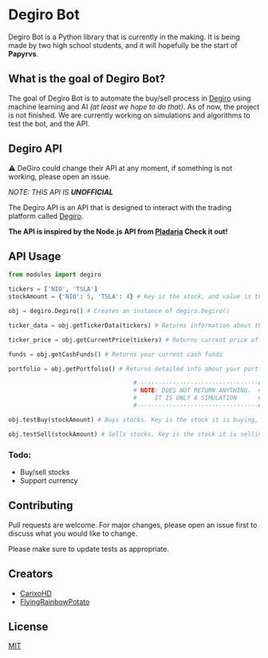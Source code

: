 # Degiro Bot

Degiro Bot is a Python library that is currently in the making. It is being made by two high school students, and it will hopefully be the start of **Papyrvs**. 


## What is the goal of Degiro Bot?

The goal of Degiro Bot is to automate the buy/sell process in [Degiro](https://www.degiro.nl/) using machine learning and AI *(at least we hope to do that)*. As of now, the project is not finished. We are currently working on simulations and algorithms to test the bot, and the API.


## Degiro API
⚠️ DeGiro could change their API at any moment, if something is not working, please open an issue.

*NOTE: THIS API IS **UNOFFICIAL***

The Degiro API is an API that is designed to interact with the trading platform called [Degiro](https://www.degiro.nl/). 

**The API is inspired by the Node.js API from [Pladaria](https://github.com/pladaria/degiro) Check it out!**



## API Usage

```python
from modules import degiro

tickers = ['NIO', 'TSLA'] 
stockAmount = {'NIO': 5, 'TSLA': 4} # Key is the stock, and value is the amount

obj = degiro.Degiro() # Creates an instance of degiro.Degiro()

ticker_data = obj.getTickerData(tickers) # Returns information about the inputted tickers

ticker_price = obj.getCurrentPrice(tickers) # Returns current price of the given stock/stocks

funds = obj.getCashFunds() # Returns your current cash funds

portfolio = obj.getPortfolio() # Returns detailed info about your portfolio. This function is not completely finished yet.

                                   #----------------------------------#
                                   # NOTE: DOES NOT RETURN ANYTHING.  #
                                   #     IT IS ONLY A SIMULATION      #
                                   #----------------------------------#

obj.testBuy(stockAmount) # Buys stocks. Key is the stock it is buying, while the value is the amount

obj.testSell(stockAmount) # Sells stocks. Key is the stock it is selling, while the value is the amount
```
### Todo:
- Buy/sell stocks
- Support currency

## Contributing
Pull requests are welcome. For major changes, please open an issue first to discuss what you would like to change.

Please make sure to update tests as appropriate.

## Creators
- [CarixoHD](https://github.com/CarixoHD)
- [FlyingRainbowPotato](https://github.com/FlyingRainbowPotato)

## License
[MIT](https://choosealicense.com/licenses/mit/)
